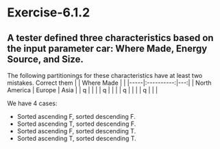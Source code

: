 # Exercise-6.1.2
## A tester defined three characteristics based on the input parameter car: Where Made, Energy Source, and Size. 
The following partitionings for these characteristics have at least two mistakes. Correct them
|     | Where Made |    |
|-----|:----------:|---:|
| North America | Europe  | Asia  |
| q |   |   |
| q |   |   |
| q |   |   |
| q |   |   |

We have 4 cases: 
* Sorted ascending F, sorted descending F.
* Sorted ascending T, sorted descending F.
* Sorted ascending F, sorted descending T.
* Sorted ascending T, sorted descending T.
